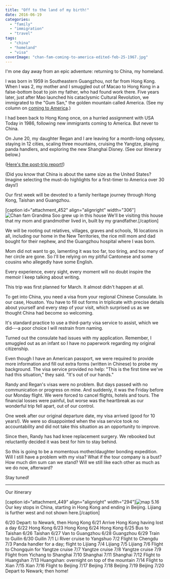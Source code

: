 ```yaml
---
title: "Off to the land of my birth!"
date: 2016-06-19
categories: 
  - "family"
  - "immigration"
  - "travel"
tags: 
  - "china"
  - "homeland"
  - "visa"
coverImage: "chan-fam-coming-to-america-edited-feb-25-1967.jpg"
---
```


I'm one day away from an epic adventure: returning to China, my homeland.

I was born in 1959 in Southeastern Guangzhou, not far from Hong Kong. When I was 2, my mother and I smuggled out of Macao to Hong Kong in a false-bottom boat to join my father, who had found work there. Five years later, just after Mao launched his cataclysmic Cultural Revolution, we immigrated to the "Gum San," the golden mountain called America. (See my column on [coming to America](http://www.meimeikirk.com/#!personal-tales/bkr35).)

I had been back to Hong Kong once, on a hurried assignment with USA Today in 1986, following new immigrants coming to America. But never to China.

On June 20, my daughter Regan and I are leaving for a month-long odyssey, staying in 12 cities, scaling three mountains, cruising the Yangtze, playing panda handlers, and exploring the new Shanghai Disney. (See our itinerary below.)

([Here's the post-trip report!](http://www.meimeikirk.com/personal-tales))<!--more-->

(Did you know that China is about the same size as the United States? Imagine selecting the must-do highlights for a first-timer to America over 30 days!)

Our first week will be devoted to a family heritage journey through Hong Kong, Taishan and Guangzhou.

\[caption id="attachment\_452" align="alignright" width="306"\]![Chan fam Grandma Soo grew up in this house](images/chan-fam-grandma-soo-grew-up-in-this-house.jpg) We'll be visiting this house that my mom and grandmother lived in, built by my grandfather.\[/caption\]

We will be rooting out relatives, villages, graves and schools, 16 locations in all, including our home in the New Territories, the rice mill mom and dad bought for their nephew, and the Guangzhou hospital where I was born.

Mom did not want to go, lamenting it was too far, too tiring, and too many of her circle are gone. So I'll be relying on my pitiful Cantonese and some cousins who allegedly have some English.

Every experience, every sight, every moment will no doubt inspire the memoir I keep talking about writing.

This trip was first planned for March. It almost didn't happen at all.

To get into China, you need a visa from your regional Chinese Consulate. In our case, Houston. You have to fill out forms in triplicate with precise details about yourself and every step of your visit, which surprised us as we thought China had become so welcoming.

It's standard practice to use a third-party visa service to assist, which we did---a poor choice I will restrain from naming.

Turned out the consulate had issues with my application. Remember, I smuggled out as an infant so I have no paperwork regarding my original citizenship.

Even though I have an American passport, we were required to provide more information and fill out extra forms (written in Chinese) to probe my background. The visa service provided no help: "This is the first time we've had this situation," they said. "It's out of our hands."

Randy and Regan's visas were no problem. But days passed with no communication or progress on mine. And suddenly, it was the Friday before our Monday flight. We were forced to cancel flights, hotels and tours. The financial losses were painful, but worse was the heartbreak as our wonderful trip fell apart, out of our control.

One week after our original departure date, my visa arrived (good for 10 years!). We were so disappointed when the visa service took no accountability and did not take this situation as an opportunity to improve.

Since then, Randy has had knee replacement surgery. We rebooked but reluctantly decided it was best for him to stay behind.

So this is going to be a momentous mother/daughter bonding expedition. Will I still have a problem with my visa? What if the tour company is a bust? How much dim sum can we stand? Will we still like each other as much as we do now, afterward?

Stay tuned!

* * *

Our itinerary

\[caption id="attachment\_449" align="alignright" width="294"\]![map 5.16](images/map-5-16.jpg) Our key stops in China, starting in Hong Kong and ending in Beijing. Lijiang is further west and not shown here.\[/caption\]

6/20 Depart: to Newark, then Hong Kong 6/21 Arrive Hong Kong having lost a day 6/22 Hong Kong 6/23 Hong Kong 6/24 Hong Kong 6/25 Bus to Taishan 6/26 Taishan 6/27 Van to Guangzhou 6/28 Guangzhou 6/29 Train to Guilin 6/30 Guilin 7/1 Li River cruise to Yangshuo 7/2 Flight to Chengdu 7/3 Panda handler for a day; flight to Lijiang 7/4 Lijiang 7/5 Lijiang 7/6 Flight to Chongquin for Yangtze cruise 7/7 Yangtze cruise 7/8 Yangtze cruise 7/9 Flight from Yichang to Shanghai 7/10 Shanghai 7/11 Shanghai 7/12 Flight to Huangshan 7/13 Huangshan: overnight on top of the mountain 7/14 Flight to Xian 7/15 Xian 7/16 Flight to Beijing 7/17 Beijing 7/18 Beijing 7/19 Beijing 7/20 Depart to Newark; then home!

